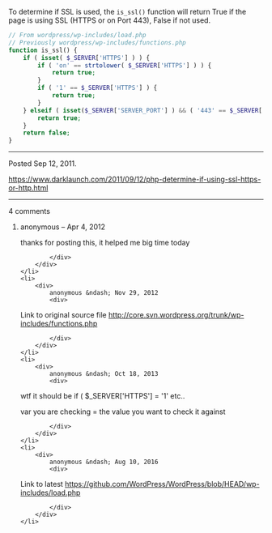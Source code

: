 To determine if SSL is used, the `is_ssl()` function will return True
if the page is using SSL (HTTPS or on Port 443), False if not
used.

```php
// From wordpress/wp-includes/load.php
// Previously wordpress/wp-includes/functions.php
function is_ssl() {
    if ( isset( $_SERVER['HTTPS'] ) ) {
        if ( 'on' == strtolower( $_SERVER['HTTPS'] ) ) {
            return true;
        }
        if ( '1' == $_SERVER['HTTPS'] ) {
            return true;
        }
    } elseif ( isset($_SERVER['SERVER_PORT'] ) && ( '443' == $_SERVER['SERVER_PORT'] ) ) {
        return true;
    }
    return false;
}
```

---

Posted Sep 12, 2011.

https://www.darklaunch.com/2011/09/12/php-determine-if-using-ssl-https-or-http.html

---

4 comments

<ol>
    <li>
        <div>
            anonymous &ndash; Apr 4, 2012
            <div>

thanks for posting this, it helped me big time today

            </div>
        </div>
    </li>
    <li>
        <div>
            anonymous &ndash; Nov 29, 2012
            <div>

Link to original source file
<a href="http://core.svn.wordpress.org/trunk/wp-includes/functions.php">http://core.svn.wordpress.org/trunk/wp-includes/functions.php</a>

            </div>
        </div>
    </li>
    <li>
        <div>
            anonymous &ndash; Oct 18, 2013
            <div>

wtf it should be if (  $_SERVER['HTTPS'] = '1' etc..

var you are checking = the value you want to check it against

            </div>
        </div>
    </li>
    <li>
        <div>
            anonymous &ndash; Aug 10, 2016
            <div>

Link to latest <a href="https://github.com/WordPress/WordPress/blob/HEAD/wp-includes/load.php">https://github.com/WordPress/WordPress/blob/HEAD/wp-includes/load.php</a>

            </div>
        </div>
    </li>
</ol>
